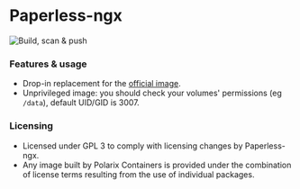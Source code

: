 # Paperless-ngx

![Build, scan & push](https://github.com/Polarix-Containers/paperless-ngx/actions/workflows/build.yml/badge.svg)

### Features & usage
- Drop-in replacement for the [official image](https://github.com/paperless-ngx/paperless-ngx).
- Unprivileged image: you should check your volumes' permissions (eg `/data`), default UID/GID is 3007.

### Licensing
- Licensed under GPL 3 to comply with licensing changes by Paperless-ngx.
- Any image built by Polarix Containers is provided under the combination of license terms resulting from the use of individual packages.
